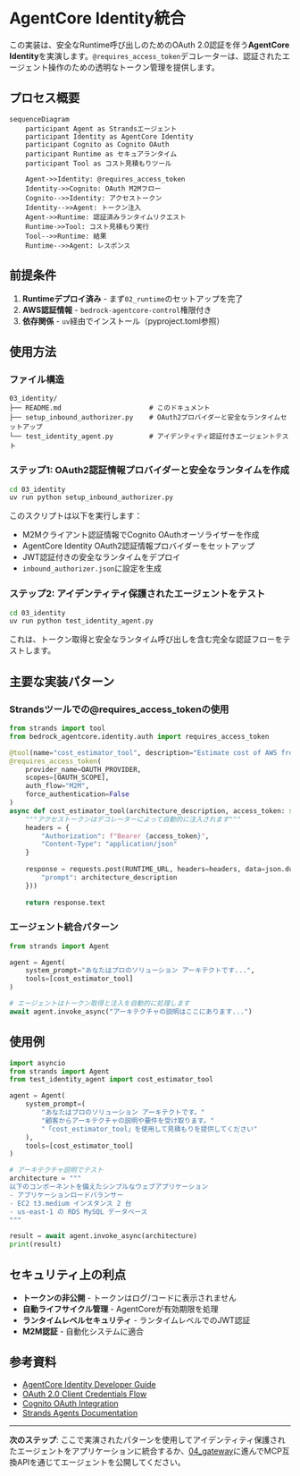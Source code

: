 # AgentCore Identity統合

この実装は、安全なRuntime呼び出しのためのOAuth 2.0認証を伴う**AgentCore Identity**を実演します。`@requires_access_token`デコレーターは、認証されたエージェント操作のための透明なトークン管理を提供します。

## プロセス概要

```mermaid
sequenceDiagram
    participant Agent as Strandsエージェント
    participant Identity as AgentCore Identity
    participant Cognito as Cognito OAuth
    participant Runtime as セキュアランタイム
    participant Tool as コスト見積もりツール

    Agent->>Identity: @requires_access_token
    Identity->>Cognito: OAuth M2Mフロー
    Cognito-->>Identity: アクセストークン
    Identity-->>Agent: トークン注入
    Agent->>Runtime: 認証済みランタイムリクエスト
    Runtime->>Tool: コスト見積もり実行
    Tool-->>Runtime: 結果
    Runtime-->>Agent: レスポンス
```

## 前提条件

1. **Runtimeデプロイ済み** - まず`02_runtime`のセットアップを完了
2. **AWS認証情報** - `bedrock-agentcore-control`権限付き
3. **依存関係** - `uv`経由でインストール（pyproject.toml参照）

## 使用方法

### ファイル構造

```
03_identity/
├── README.md                      # このドキュメント
├── setup_inbound_authorizer.py    # OAuth2プロバイダーと安全なランタイムセットアップ
└── test_identity_agent.py         # アイデンティティ認証付きエージェントテスト
```

### ステップ1: OAuth2認証情報プロバイダーと安全なランタイムを作成

```bash
cd 03_identity
uv run python setup_inbound_authorizer.py
```

このスクリプトは以下を実行します：
- M2Mクライアント認証情報でCognito OAuthオーソライザーを作成
- AgentCore Identity OAuth2認証情報プロバイダーをセットアップ
- JWT認証付きの安全なランタイムをデプロイ
- `inbound_authorizer.json`に設定を生成

### ステップ2: アイデンティティ保護されたエージェントをテスト

```bash
cd 03_identity
uv run python test_identity_agent.py
```

これは、トークン取得と安全なランタイム呼び出しを含む完全な認証フローをテストします。

## 主要な実装パターン

### Strandsツールでの@requires_access_tokenの使用

```python
from strands import tool
from bedrock_agentcore.identity.auth import requires_access_token

@tool(name="cost_estimator_tool", description="Estimate cost of AWS from architecture description")
@requires_access_token(
    provider_name=OAUTH_PROVIDER,
    scopes=[OAUTH_SCOPE],
    auth_flow="M2M",
    force_authentication=False
)
async def cost_estimator_tool(architecture_description, access_token: str) -> str:
    """アクセストークンはデコレーターによって自動的に注入されます"""
    headers = {
        "Authorization": f"Bearer {access_token}",
        "Content-Type": "application/json"
    }
    
    response = requests.post(RUNTIME_URL, headers=headers, data=json.dumps({
        "prompt": architecture_description
    }))
    
    return response.text
```

### エージェント統合パターン

```python
from strands import Agent

agent = Agent(
    system_prompt="あなたはプロのソリューション アーキテクトです...",
    tools=[cost_estimator_tool]
)

# エージェントはトークン取得と注入を自動的に処理します
await agent.invoke_async("アーキテクチャの説明はここにあります...")
```

## 使用例

```python
import asyncio
from strands import Agent
from test_identity_agent import cost_estimator_tool

agent = Agent(
    system_prompt=(
        "あなたはプロのソリューション アーキテクトです。"
        "顧客からアーキテクチャの説明や要件を受け取ります。"
        "「cost_estimator_tool」を使用して見積もりを提供してください"
    ),
    tools=[cost_estimator_tool]
)

# アーキテクチャ説明でテスト
architecture = """
以下のコンポーネントを備えたシンプルなウェブアプリケーション
- アプリケーションロードバランサー
- EC2 t3.medium インスタンス 2 台
- us-east-1 の RDS MySQL データベース
"""

result = await agent.invoke_async(architecture)
print(result)
```

## セキュリティ上の利点

- **トークンの非公開** - トークンはログ/コードに表示されません
- **自動ライフサイクル管理** - AgentCoreが有効期限を処理
- **ランタイムレベルセキュリティ** - ランタイムレベルでのJWT認証
- **M2M認証** - 自動化システムに適合

## 参考資料

- [AgentCore Identity Developer Guide](https://docs.aws.amazon.com/bedrock-agentcore/latest/devguide/identity.html)
- [OAuth 2.0 Client Credentials Flow](https://tools.ietf.org/html/rfc6749#section-4.4)
- [Cognito OAuth Integration](https://docs.aws.amazon.com/cognito/latest/developerguide/cognito-user-pools-app-integration.html)
- [Strands Agents Documentation](https://github.com/aws-samples/strands-agents)

---

**次のステップ**: ここで実演されたパターンを使用してアイデンティティ保護されたエージェントをアプリケーションに統合するか、[04_gateway](../04_gateway/README.md)に進んでMCP互換APIを通じてエージェントを公開してください。
